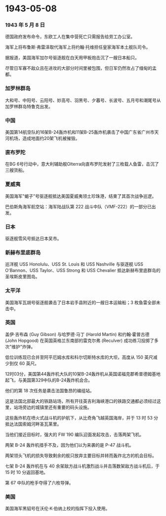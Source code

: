 # 1943-05-08

### 1943 年 5 月 8 日

德国政府发布命令，东欧工人在集中营死亡只需报告给劳工办公室。

海军上将布鲁斯·弗雷泽取代海军上将约翰·托维担任皇家海军本土舰队司令。

据报道，美国海军加尔号驱逐舰在白天用甲板炮击沉了一艘日本船只。

尽管日军寡不敌众且在进攻的大部分时间里被包围，但日军仍然攻占了缅甸的孟都。

### 加罗林群岛

大和号、中阳号、云阳号、妙高号、羽黑号、夕暮号、长波号、五月号和潮尾号从加罗林群岛特鲁克出发。

### 中国

美国第14航空队的16架B-24轰炸机和11架B-25轰炸机袭击了中国广东省广州市天河机场，造成地面约20架飞机被摧毁。

### 直布罗陀

在BG
6号行动中，意大利辅助舰Olterra向直布罗陀发射了三枚载人鱼雷，击沉了三艘货船。

### 夏威夷

美国海军"蝎子"号驱逐舰抵达美国夏威夷领土珍珠港，结束了其首次战争巡逻。

巴伯斯角海军航空站：海军陆战队第 222 战斗中队（VMF-222）的一部分已出发。

### 日本

驱逐舰雪风号抵达日本吴市。

### 新赫布里底群岛

巡洋舰 USS Honolulu、USS St. Louis 和 USS Nashville 与驱逐舰 USS
O\'Bannon、USS Taylor、USS Strong 和 USS Chevalier
抵达新赫布里底群岛的圣埃斯皮里图岛。

### 太平洋

美国海军瓦胡号驱逐舰袭击了日本岩手县附近的一艘日本运输船；3
枚鱼雷全部未击中。

### 英国

盖伊·吉布森 (Guy Gibson) 与哈罗德·马丁 (Harold Martin) 和约翰·霍普古德
(John Hopgood) 在英国英格兰东南部的雷克尔弗 (Reculver)
成功练习投掷了多次"维护"炸弹。

低位训练现已合并至阿平厄姆水库和科尔切斯特水库的大坝，高度从 150
英尺减少到仅 60 英尺。

12时03分，美国第44轰炸机大队的10架B-24轰炸机从英国诺福克郡希普德姆基地起飞，与美国第329中队的B-24轰炸机会合。

他们的第 18 次任务是袭击法国鲁昂的编组站。

这是法国北部最大的铁路站场，所有开往英吉利海峡港口的铁路交通都必须经过这里，站场旁边的城镇里还有重要的码头设施。

这些轰炸机在喷火式战斗机的护航下，从比奇角飞越英国海岸，并于 13 时 53
分抵达法国索姆河畔圣瓦莱里。

当他们接近目标时，强大的 FW 190 编队迎面发起攻击，击落两架飞机。

两架 B-24 轰炸机措手不及，因为他们以为来袭的是 P-47 战斗机。

两架领头飞机的损失导致剩余的舰只放弃主要目标并转而轰炸北方的机会目标。

七架 B-24 轰炸机在与 40 余架敌方战斗机激烈战斗并击落数架敌方战斗机后，于
15 时 10 分返回基地。

第 67 中队的枪手夺得了六枚导弹。

### 美国

美国海军黑貂号在沃伦·K·伯纳上校的指挥下投入使用。